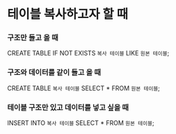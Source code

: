 # 테이블 복사하고자 할 때

### 구조만 들고 올 때
CREATE TABLE IF NOT EXISTS `복사 테이블` LIKE `원본 테이블`;

### 구조와 데이터를 같이 들고 올 때
CREATE TABLE `복사 테이블` SELECT * FROM `원본 테이블`;

### 테이블 구조만 있고 데이터를 넣고 싶을 때
INSERT INTO `복사 테이블` SELECT * FROM `원본 테이블`;